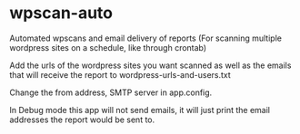 # wpscan-auto
Automated wpscans and email delivery of reports (For scanning multiple wordpress sites on a schedule, like through crontab)

Add the urls of the wordpress sites you want scanned as well as the emails that will receive the report to wordpress-urls-and-users.txt

Change the from address, SMTP server in app.config.

In Debug mode this app will not send emails, it will just print the email addresses the report would be sent to.

